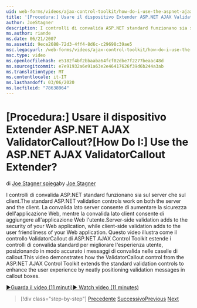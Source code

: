 ```yaml
---
uid: web-forms/videos/ajax-control-toolkit/how-do-i-use-the-aspnet-ajax-validatorcallout-extender
title: '[Procedura:] Usare il dispositivo Extender ASP.NET AJAX ValidatorCallout? | Microsoft Docs'
author: JoeStagner
description: I controlli di convalida ASP.NET standard funzionano sia sul server che sul client. La convalida lato server consente di aumentare la sicurezza dell'applicazione Web, mentre c...
ms.author: riande
ms.date: 06/21/2007
ms.assetid: 9ece2688-72d3-4ff4-8d6c-c29698c39ae5
msc.legacyurl: /web-forms/videos/ajax-control-toolkit/how-do-i-use-the-aspnet-ajax-validatorcallout-extender
msc.type: video
ms.openlocfilehash: e5182f4bf2bbaaba64fcf02dbe7f2277beaac48d
ms.sourcegitcommit: e7e91932a6e91a63e2e46417626f39d6b244a3ab
ms.translationtype: MT
ms.contentlocale: it-IT
ms.lasthandoff: 03/06/2020
ms.locfileid: "78638964"
---
```

# <a name="how-do-i-use-the-aspnet-ajax-validatorcallout-extender"></a><span data-ttu-id="e48eb-105">[Procedura:] Usare il dispositivo Extender ASP.NET AJAX ValidatorCallout?</span><span class="sxs-lookup"><span data-stu-id="e48eb-105">[How Do I:] Use the ASP.NET AJAX ValidatorCallout Extender?</span></span>

<span data-ttu-id="e48eb-106">di [Joe Stagner spiega](https://github.com/JoeStagner)</span><span class="sxs-lookup"><span data-stu-id="e48eb-106">by [Joe Stagner](https://github.com/JoeStagner)</span></span>

<span data-ttu-id="e48eb-107">I controlli di convalida ASP.NET standard funzionano sia sul server che sul client.</span><span class="sxs-lookup"><span data-stu-id="e48eb-107">The standard ASP.NET validation controls work on both the server and the client.</span></span> <span data-ttu-id="e48eb-108">La convalida lato server consente di aumentare la sicurezza dell'applicazione Web, mentre la convalida lato client consente di aggiungere all'applicazione Web l'utente.</span><span class="sxs-lookup"><span data-stu-id="e48eb-108">Server-side validation adds to the security of your Web application, while client-side validation adds to the user friendliness of your Web application.</span></span> <span data-ttu-id="e48eb-109">Questo video illustra come il controllo ValidatorCallout di ASP.NET AJAX Control Toolkit estende i controlli di convalida standard per migliorare l'esperienza utente, posizionando in modo accurato i messaggi di convalida nelle caselle di callout.</span><span class="sxs-lookup"><span data-stu-id="e48eb-109">This video demonstrates how the ValidatorCallout control from the ASP.NET AJAX Control Toolkit extends the standard validation controls to enhance the user experience by neatly positioning validation messages in callout boxes.</span></span>

[<span data-ttu-id="e48eb-110">&#9654;Guarda il video (11 minuti)</span><span class="sxs-lookup"><span data-stu-id="e48eb-110">&#9654; Watch video (11 minutes)</span></span>](https://channel9.msdn.com/Blogs/ASP-NET-Site-Videos/how-do-i-use-the-aspnet-ajax-validatorcallout-extender)

> [!div class="step-by-step"]
> <span data-ttu-id="e48eb-111">[Precedente](how-do-i-use-the-numericupdown-extender-control.md)
> [Successivo](how-do-i-use-the-aspnet-ajax-resizablecontrol-extender.md)</span><span class="sxs-lookup"><span data-stu-id="e48eb-111">[Previous](how-do-i-use-the-numericupdown-extender-control.md)
[Next](how-do-i-use-the-aspnet-ajax-resizablecontrol-extender.md)</span></span>
